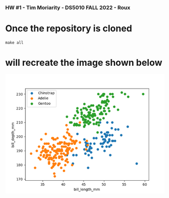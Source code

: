 ### HW #1 - Tim Moriarity - DS5010 FALL 2022 - Roux

# Once the repository is cloned

```
make all
```

# will recreate the image shown below

![alt text](PenguinScatter.png)

